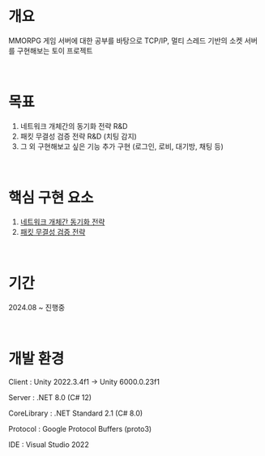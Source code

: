 # 개요
MMORPG 게임 서버에 대한 공부를 바탕으로 TCP/IP, 멀티 스레드 기반의 소켓 서버를 구현해보는 토이 프로젝트

<br/>

# 목표
1. 네트워크 개체간의 동기화 전략 R&D
1. 패킷 무결성 검증 전략 R&D (치팅 감지)
1. 그 외 구현해보고 싶은 기능 추가 구현 (로그인, 로비, 대기방, 채팅 등)

<br/>

# 핵심 구현 요소
1. [네트워크 개체간 동기화 전략](https://github.com/wjdgh9577/Toy_CS/blob/main/SyncStrategy.md)
1. [패킷 무결성 검증 전략](https://github.com/wjdgh9577/Toy_CS/blob/main/VerificationStrategy.md)

<br/>

# 기간
2024.08 ~ 진행중

</br>

# 개발 환경
Client : Unity 2022.3.4f1 -> Unity 6000.0.23f1

Server : .NET 8.0 (C# 12)

CoreLibrary : .NET Standard 2.1 (C# 8.0)

Protocol : Google Protocol Buffers (proto3)

IDE : Visual Studio 2022